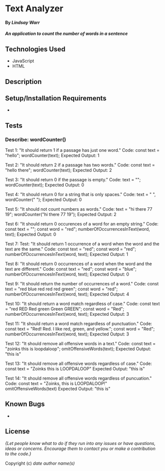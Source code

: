 # Text Analyzer

#### By _Lindsay Warr_

#### _An application to count the number of words in a sentence_

## Technologies Used

* JavaScript
* HTML

## Description


## Setup/Installation Requirements

* 

## Tests
### Describe: wordCounter()

Test 1: "It should return 1 if a passage has just one word."
Code:
const text = "hello";
wordCounter(text);
Expected Output: 1

Test 2: "It should return 2 if a passage has two words."
Code:
const text = "hello there";
wordCounter(text);
Expected Output: 2

Test 3: "It should return 0 if the passage is empty."
Code: 
text = "";
wordCounter(text);
Expected Output: 0

Test 4: "It should return 0 for a string that is only spaces."
Code: 
text = "           ",
wordCounter("            ");
Expected Output: 0

Test 5: "It should not count numbers as words."
Code:
text = "hi there 77 19";
wordCounter("hi there 77 19");
Expected Output: 2

Test 6: "It should return 0 occurences of a word for an empty string."
Code:
const text = "";
const word = "red";
numberOfOccurrencesInText(word, text);
Expected Output: 0

Test 7: Test: "It should return 1 occurrence of a word when the word and the text are the same."
Code:
const text = "red";
const word = "red";
numberOfOccurrencesInText(word, text);
Expected Output: 1

Test 8: "It should return 0 occurrences of a word when the word and the text are different."
Code:
const text = "red";
const word = "blue";
numberOfOccurrencesInText(word, text);
Expected Output: 0

Test 9: "It should return the number of occurrences of a word."
Code:
const text = "red blue red red red green";
const word = "red";
numberOfOccurrencesInText(word, text);
Expected Output: 4

Test 10: "It should return a word match regardless of case."
Code:
const text = "red RED Red green Green GREEN";
const word = "Red";
numberOfOccurrencesInText(word, text);
Expected Output: 3

Test 11: "It should return a word match regardless of punctuation."
Code:
const text = "Red! Red. I like red, green, and yellow.";
const word = "Red";
numberOfOccurrencesInText(word, text);
Expected Output: 3

Test 12: "It should remove all offensive words in a text."
Code:
const text = "zoinks this is loopdaloop";
omitOffensiveWords(text);
Expected Output: "this is"

Test 13: "It should remove all offensive words regardless of case."
Code:
const text = "Zoinks this is LOOPDALOOP"
Expected Output: "this is"

<!--- >this code works up to test 13:

function omitOffensiveWords(text) {
    const offensiveWords = ["zoinks" ,"muppeteer", 
    "biffaroni", "loopdaloop"];
    const words = text.split(" ");

    const filteredWords = [];
    words.forEach(function(word) {
        if (!offensiveWords.includes(word.toLowerCase())) {
            filteredWords.push(word);
        }
    });

    return filteredWords.join(" ")
}
-->
Test 14: "It should remove all offensive words regardless of puncuation."
Code:
const text = "Zoinks, this is LOOPDALOOP!"
omitOffensiveWords(text)
Expected Output: "this is"

## Known Bugs

* 

## License

_{Let people know what to do if they run into any issues or have questions, ideas or concerns.  Encourage them to contact you or make a contribution to the code.}_

Copyright (c) _date_ _author name(s)_